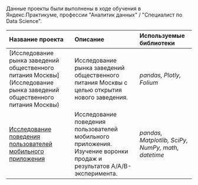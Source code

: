 Данные проекты были выполнены в ходе обучения в Яндекс.Практикуме, профессии "Аналитик данных" / "Специалист по Data Science".

| Название проекта | Описание | Используемые библиотеки | 
| :---------------------- | :---------------------- | :---------------------- |
| [Исследование рынка заведений общественного питания Москвы](Исследование рынка заведений общественного питания Москвы) | Исследование рынка заведений общественного питания Москвы с целью открытия нового заведения. | *pandas, Plotly, Folium* |
| [Исследование поведения пользователей мобильного приложения](sprint_13) | Исследование поведения пользователей мобильного приложения. Изучение воронки продаж и результатов A/A/B-эксперимента. | *pandas, Matplotlib, SciPy, NumPy, math, datetime* |
